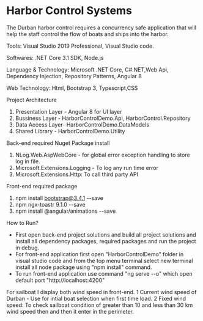 Harbor Control Systems
============================
The Durban harbor control requires a concurrency safe application that will help the staff control the flow of boats 
and ships into the harbor.

Tools: Visual Studio 2019 Professional, Visual Studio code.

Softwares: .NET Core 3.1 SDK, Node.js

Language & Technology: Microsoft .NET Core, C#.NET,Web Api, Dependency Injection, Repository Patterns, Angular 8

Web Technology: Html, Bootstrap 3, Typescript,CSS

Project Architecture

1. Presentation Layer - Angular 8 for UI layer
2. Bussiness Layer -  HarborControlDemo.Api, HarborControl.Repository
3. Data Access Layer- HarborControlDemo.DataModels
4. Shared Library - HarborControlDemo.Utility

Back-end required Nuget Package install
1. NLog.Web.AspWebCore - for global error exception handling to store log in file.
2. Microsoft.Extensions.Logging - To log any run time error
3. Microsoft.Extensions.Http: To call third party API 

Front-end required package
1. npm install bootstrap@3.4.1 --save
2. npm ngx-toastr 9.1.0 --save
3. npm install @angular/animations --save

How to Run?
- First open back-end project solutions and build all project solutions and install all dependency packages, required packages and run the project in debug.
- For front-end application first open "HarborControlDemo" folder in visual studio code and from the top menu terminal select new terminal install all node package using "npm install" 
command.
- To run front-end application use command "ng serve --o" which open default port "http://localhost:4200"

For sailboat I display both wind speed in front-end. 
1 Current wind speed of Durban - Use for intial boat selection when first time load. 
2 Fixed wind speed:  To check sailboat condition of greater than 10 and less than 30 km wind speed then and then it enter in the perimeter.
 